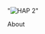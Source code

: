  "![HAP 2](https://github.com/HAP-healthandpsichology/HAP/assets/104834577/1d29387f-a37b-4648-aa94-c2dba0b01d1d)"

About 

